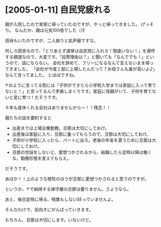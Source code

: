 # [2005-01-11] 自民党疲れる


親が入院したので実家に帰っていたのですが、やっと帰ってきました。
げっそり。
なんだか、親は元気100倍でした（汗

叔母もいたのですが、二人揃うと拡声器ですな。

何しろ田舎なので、「とりあえず選挙は自民党に入れろ！間違いない！」を連呼する親達なので、大変です。「投票理由は？」と聞いても「なんででも！」というので、話にならない。
会社を辞めて、フリーになるなんて言えないまま帰ってきました。
「会社が今度１部に上場したんだって？お母さんも鼻が高いよ♪」なんて言ってました。
とほほですね。

↑のように言ってる割には「子供ができたら小学校入学までは家庭に入って育てないと！」と言ってるんで矛盾しまくりです。家庭に母親がいて、子供を育てないと変に育つ！だそうです。

６年も産休くれる会社はありませんから～！！残念！！

親たちの話を要約すると

* 出産までは上場企業勤務。旦那は大切にしておけ。
* 出産後は家庭に入り、旦那に養ってもらうので、旦那は大切にしておけ。
* 子供が小学校に入ったら、パートに出ろ。老後の年金を貰うために旦那は大切にしておけ。
* 旦那の世話をしないと、愛想つかされるから、結婚したら定時以降は働くな。勤務形態を変えてもらえ。

だそうです。

あほか！！上のような根性のほうが旦那に愛想つかされると思うのですが。

というか、↑で納得する保守層の旦那は要りません。さようなら。

あと、毎日定時に帰る、残業もしないSEっていませんよ。

そんなわけで、前向きにがんばっていきます。

もちろん、旦那は大切にします。いないけど。
